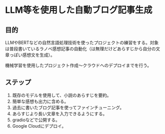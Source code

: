 # LLM等を使用した自動ブログ記事生成

## 目的
LLMやBERTなどの自然言語処理技術を使ったプロジェクトの練習をする。対象は普段書いているラノベ感想記事の自動化（は無理だけどあらすじから自分の文章っぽい感想文を生成）。

機械学習を使用したプロジェクト作成〜クラウドへのデプロイまでを行う。

## ステップ
1. 既存のモデルを使用して、小説のあらすじを要約。
2. 簡単な感想も出力に含める。
3. 過去に書いたブログ記事を使ってファインチューニング。
4. あらすじより長い文章を入力できるようにする。
5. gradioなどで公開する。
6. Google Cloudにデプロイ。
